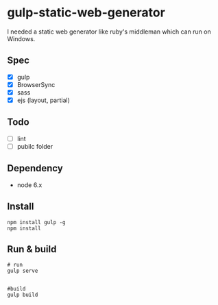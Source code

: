 # gulp-static-web-generator
I needed a static web generator like ruby's middleman which can run on Windows.

## Spec
  - [x] gulp
  - [x] BrowserSync
  - [x] sass
  - [x] ejs (layout, partial)

## Todo
  - [ ] lint
  - [ ] pubilc folder

## Dependency
  - node 6.x


## Install

```shell
npm install gulp -g
npm install
```

## Run & build
```shell
# run
gulp serve


#build
gulp build
```
